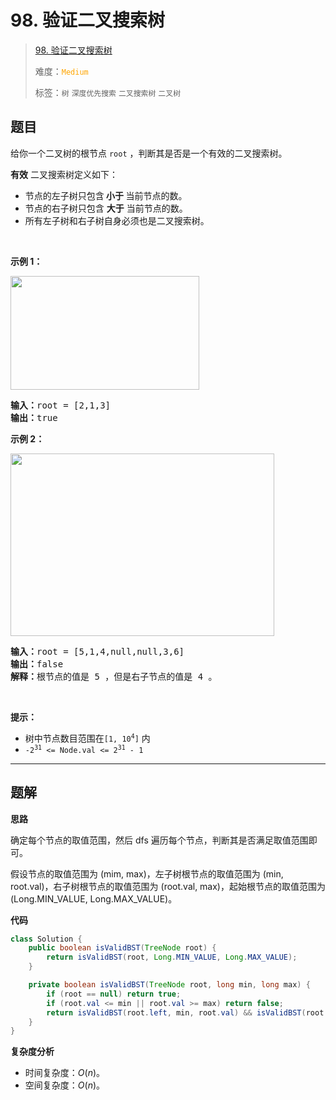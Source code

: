 # 98. 验证二叉搜索树

> [98. 验证二叉搜索树](https://leetcode.cn/problems/validate-binary-search-tree/)
>
> 难度：<font color=orange>`Medium`</font>
>
> 标签：`树` `深度优先搜索` `二叉搜索树` `二叉树`

## 题目

<p>给你一个二叉树的根节点 <code>root</code> ，判断其是否是一个有效的二叉搜索树。</p>

<p><strong>有效</strong> 二叉搜索树定义如下：</p>

<ul>
	<li>节点的左<span data-keyword="subtree">子树</span>只包含<strong> 小于 </strong>当前节点的数。</li>
	<li>节点的右子树只包含 <strong>大于</strong> 当前节点的数。</li>
	<li>所有左子树和右子树自身必须也是二叉搜索树。</li>
</ul>

<p>&nbsp;</p>

<p><strong>示例 1：</strong></p>
<img alt="" src="https://assets.leetcode.com/uploads/2020/12/01/tree1.jpg" style="width: 302px; height: 182px;" />
<pre>
<strong>输入：</strong>root = [2,1,3]
<strong>输出：</strong>true
</pre>

<p><strong>示例 2：</strong></p>
<img alt="" src="https://assets.leetcode.com/uploads/2020/12/01/tree2.jpg" style="width: 422px; height: 292px;" />
<pre>
<strong>输入：</strong>root = [5,1,4,null,null,3,6]
<strong>输出：</strong>false
<strong>解释：</strong>根节点的值是 5 ，但是右子节点的值是 4 。
</pre>

<p>&nbsp;</p>

<p><strong>提示：</strong></p>

<ul>
	<li>树中节点数目范围在<code>[1, 10<sup>4</sup>]</code> 内</li>
	<li><code>-2<sup>31</sup> &lt;= Node.val &lt;= 2<sup>31</sup> - 1</code></li>
</ul>


--------------------

## 题解

**思路**

确定每个节点的取值范围，然后 dfs 遍历每个节点，判断其是否满足取值范围即可。

假设节点的取值范围为 (mim, max)，左子树根节点的取值范围为 (min, root.val)，右子树根节点的取值范围为 (root.val, max)，起始根节点的取值范围为 (Long.MIN_VALUE, Long.MAX_VALUE)。

**代码**

```java
class Solution {
    public boolean isValidBST(TreeNode root) {
        return isValidBST(root, Long.MIN_VALUE, Long.MAX_VALUE);
    }

    private boolean isValidBST(TreeNode root, long min, long max) {
        if (root == null) return true;
        if (root.val <= min || root.val >= max) return false;
        return isValidBST(root.left, min, root.val) && isValidBST(root.right, root.val, max);
    }
}
```

**复杂度分析**

- 时间复杂度：$O(n)$。
- 空间复杂度：$O(n)$。
